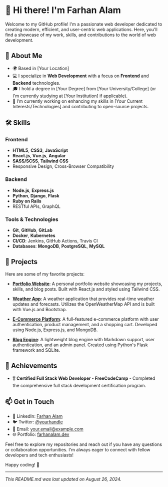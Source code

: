 # 👋 Hi there! I'm Farhan Alam

Welcome to my GitHub profile! I'm a passionate web developer dedicated to creating modern, efficient, and user-centric web applications. Here, you'll find a showcase of my work, skills, and contributions to the world of web development.

## 🚀 About Me

- 🌍 Based in [Your Location]
- 💻 I specialize in **Web Development** with a focus on **Frontend** and **Backend** technologies.
- 🎓 I hold a degree in [Your Degree] from [Your University/College] (or I'm currently studying at [Your Institution] if applicable).
- 🔭 I’m currently working on enhancing my skills in [Your Current Interests/Technologies] and contributing to open-source projects.

## 🛠️ Skills

### Frontend
- **HTML5**, **CSS3**, **JavaScript**
- **React.js**, **Vue.js**, **Angular**
- **SASS/SCSS**, **Tailwind CSS**
- Responsive Design, Cross-Browser Compatibility

### Backend
- **Node.js**, **Express.js**
- **Python**, **Django**, **Flask**
- **Ruby on Rails**
- RESTful APIs, GraphQL

### Tools & Technologies
- **Git**, **GitHub**, **GitLab**
- **Docker**, **Kubernetes**
- **CI/CD**: Jenkins, GitHub Actions, Travis CI
- **Databases**: **MongoDB**, **PostgreSQL**, **MySQL**

## 📂 Projects

Here are some of my favorite projects:

- **[Portfolio Website](https://github.com/yourusername/portfolio-website)**: A personal portfolio website showcasing my projects, skills, and blog posts. Built with React.js and styled using Tailwind CSS.

- **[Weather App](https://github.com/yourusername/weather-app)**: A weather application that provides real-time weather updates and forecasts. Utilizes the OpenWeatherMap API and is built with Vue.js and Bootstrap.

- **[E-Commerce Platform](https://github.com/yourusername/e-commerce-platform)**: A full-featured e-commerce platform with user authentication, product management, and a shopping cart. Developed using Node.js, Express.js, and MongoDB.

- **[Blog Engine](https://github.com/yourusername/blog-engine)**: A lightweight blog engine with Markdown support, user authentication, and an admin panel. Created using Python's Flask framework and SQLite.

## 🌟 Achievements

- 🎖️ **Certified Full Stack Web Developer - FreeCodeCamp** - Completed the comprehensive full stack development certification program.

## 📫 Get in Touch

- 💼 LinkedIn: [Farhan Alam](https://www.linkedin.com/in/yourprofile)
- 🐦 Twitter: [@yourhandle](https://twitter.com/yourhandle)
- 📧 Email: [your.email@example.com](mailto:your.email@example.com)
- 🌐 Portfolio: [farhanalam.dev](https://yourportfolio.com)

Feel free to explore my repositories and reach out if you have any questions or collaboration opportunities. I'm always eager to connect with fellow developers and tech enthusiasts!

Happy coding! 🎉

---

*This README.md was last updated on August 26, 2024.*
